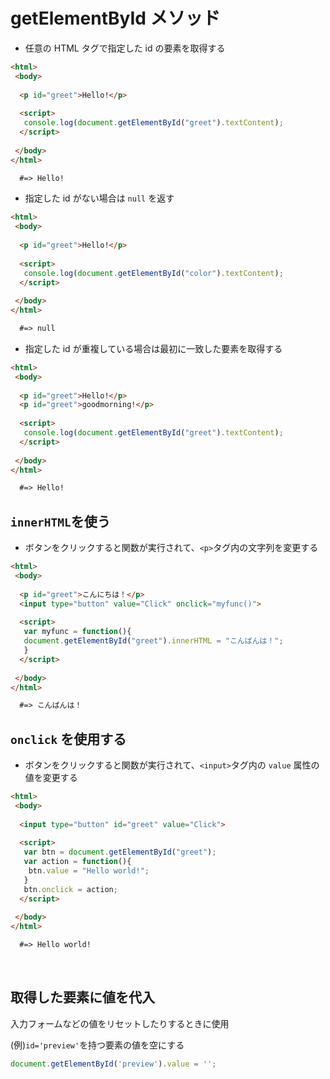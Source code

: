 # getElementById メソッド
  
- 任意の HTML タグで指定した id の要素を取得する
  
```html
<html>
 <body>
 
  <p id="greet">Hello!</p>
 
  <script>
   console.log(document.getElementById("greet").textContent);
  </script>
 
 </body>
</html>
```

```html
  #=> Hello!
```
  
- 指定した id がない場合は `null` を返す
  
```html
<html>
 <body>
 
  <p id="greet">Hello!</p>
 
  <script>
   console.log(document.getElementById("color").textContent);
  </script>
 
 </body>
</html>
```

```html
  #=> null
```
  
- 指定した id が重複している場合は最初に一致した要素を取得する
  
```html
<html>
 <body>
 
  <p id="greet">Hello!</p>
  <p id="greet">goodmorning!</p>
 
  <script>
   console.log(document.getElementById("greet").textContent);
  </script>
 
 </body>
</html>
```

```html
  #=> Hello!
```
  
## `innerHTML`を使う
- ボタンをクリックすると関数が実行されて、`<p>`タグ内の文字列を変更する
  
```html
<html>
 <body>
 
  <p id="greet">こんにちは！</p>
  <input type="button" value="Click" onclick="myfunc()">
 
  <script>
   var myfunc = function(){
   document.getElementById("greet").innerHTML = "こんばんは！";
   }
  </script>
 
 </body>
</html>
```

```html
  #=> こんばんは！
```
  
## `onclick` を使用する
- ボタンをクリックすると関数が実行されて、`<input>`タグ内の `value` 属性の値を変更する
  
```html
<html>
 <body>
 
  <input type="button" id="greet" value="Click">
 
  <script>
   var btn = document.getElementById("greet");
   var action = function(){
    btn.value = "Hello world!";
   }
   btn.onclick = action;
  </script>
 
 </body>
</html>
```

```html
  #=> Hello world!
```
  
<br>

## 取得した要素に値を代入
入力フォームなどの値をリセットしたりするときに使用
  
(例)`id='preview'`を持つ要素の値を空にする
```js
document.getElementById('preview').value = '';
